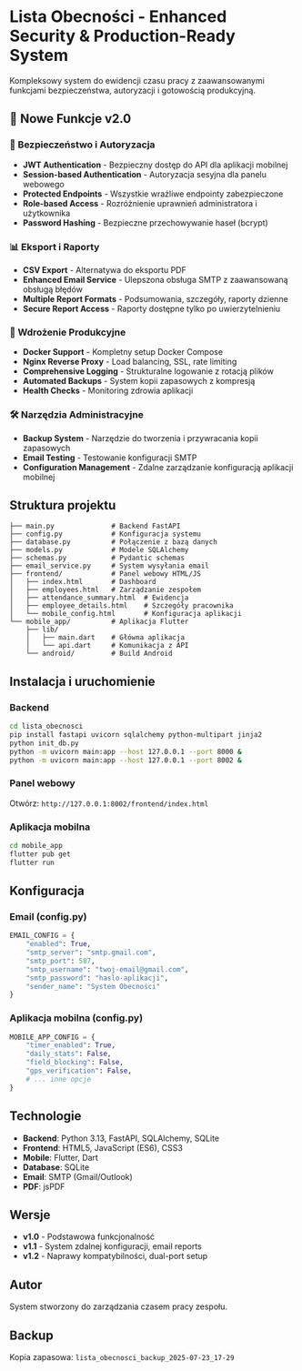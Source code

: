 # Lista Obecności - Enhanced Security & Production-Ready System

Kompleksowy system do ewidencji czasu pracy z zaawansowanymi funkcjami bezpieczeństwa, autoryzacji i gotowością produkcyjną.

## 🚀 Nowe Funkcje v2.0

### 🔐 Bezpieczeństwo i Autoryzacja
- **JWT Authentication** - Bezpieczny dostęp do API dla aplikacji mobilnej
- **Session-based Authentication** - Autoryzacja sesyjna dla panelu webowego  
- **Protected Endpoints** - Wszystkie wrażliwe endpointy zabezpieczone
- **Role-based Access** - Rozróżnienie uprawnień administratora i użytkownika
- **Password Hashing** - Bezpieczne przechowywanie haseł (bcrypt)

### 📊 Eksport i Raporty
- **CSV Export** - Alternatywa do eksportu PDF
- **Enhanced Email Service** - Ulepszona obsługa SMTP z zaawansowaną obsługą błędów
- **Multiple Report Formats** - Podsumowania, szczegóły, raporty dzienne
- **Secure Report Access** - Raporty dostępne tylko po uwierzytelnieniu

### 🐳 Wdrożenie Produkcyjne
- **Docker Support** - Kompletny setup Docker Compose
- **Nginx Reverse Proxy** - Load balancing, SSL, rate limiting
- **Comprehensive Logging** - Strukturalne logowanie z rotacją plików
- **Automated Backups** - System kopii zapasowych z kompresją
- **Health Checks** - Monitoring zdrowia aplikacji

### 🛠️ Narzędzia Administracyjne
- **Backup System** - Narzędzie do tworzenia i przywracania kopii zapasowych
- **Email Testing** - Testowanie konfiguracji SMTP
- **Configuration Management** - Zdalne zarządzanie konfiguracją aplikacji mobilnej

## Struktura projektu

```
├── main.py              # Backend FastAPI
├── config.py            # Konfiguracja systemu
├── database.py          # Połączenie z bazą danych
├── models.py            # Modele SQLAlchemy
├── schemas.py           # Pydantic schemas
├── email_service.py     # System wysyłania email
├── frontend/            # Panel webowy HTML/JS
│   ├── index.html       # Dashboard
│   ├── employees.html   # Zarządzanie zespołem
│   ├── attendance_summary.html  # Ewidencja
│   ├── employee_details.html    # Szczegóły pracownika
│   └── mobile_config.html       # Konfiguracja aplikacji
└── mobile_app/          # Aplikacja Flutter
    ├── lib/
    │   ├── main.dart    # Główna aplikacja
    │   └── api.dart     # Komunikacja z API
    └── android/         # Build Android
```

## Instalacja i uruchomienie

### Backend
```bash
cd lista_obecnosci
pip install fastapi uvicorn sqlalchemy python-multipart jinja2
python init_db.py
python -m uvicorn main:app --host 127.0.0.1 --port 8000 &
python -m uvicorn main:app --host 127.0.0.1 --port 8002 &
```

### Panel webowy
Otwórz: `http://127.0.0.1:8002/frontend/index.html`

### Aplikacja mobilna
```bash
cd mobile_app
flutter pub get
flutter run
```

## Konfiguracja

### Email (config.py)
```python
EMAIL_CONFIG = {
    "enabled": True,
    "smtp_server": "smtp.gmail.com",
    "smtp_port": 587,
    "smtp_username": "twoj-email@gmail.com",
    "smtp_password": "haslo-aplikacji",
    "sender_name": "System Obecności"
}
```

### Aplikacja mobilna (config.py)
```python
MOBILE_APP_CONFIG = {
    "timer_enabled": True,
    "daily_stats": False,
    "field_blocking": False,
    "gps_verification": False,
    # ... inne opcje
}
```

## Technologie

- **Backend**: Python 3.13, FastAPI, SQLAlchemy, SQLite
- **Frontend**: HTML5, JavaScript (ES6), CSS3
- **Mobile**: Flutter, Dart
- **Database**: SQLite
- **Email**: SMTP (Gmail/Outlook)
- **PDF**: jsPDF

## Wersje

- **v1.0** - Podstawowa funkcjonalność
- **v1.1** - System zdalnej konfiguracji, email reports
- **v1.2** - Naprawy kompatybilności, dual-port setup

## Autor
System stworzony do zarządzania czasem pracy zespołu.

## Backup
Kopia zapasowa: `lista_obecnosci_backup_2025-07-23_17-29`
